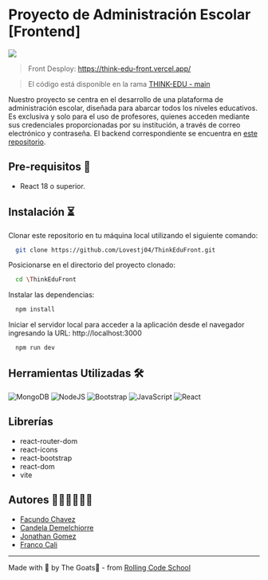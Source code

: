 # Proyecto de Administración Escolar [Frontend]
<img src="https://media1.giphy.com/media/KiXl0vfc9XIIM/giphy.gif?cid=ecf05e473vn2itam8uhxr3z3417txkpoab7gpqfjmnl48r1y&ep=v1_gifs_search&rid=giphy.gif&ct=g" />

> Front Desploy: https://think-edu-front.vercel.app/

> El código está disponible en la rama [THINK-EDU - main](https://github.com/Lovestj04/ThinkEduFront/tree/main)

Nuestro proyecto se centra en el desarrollo de una plataforma de administración escolar, diseñada para abarcar todos los niveles educativos. Es exclusiva  y solo para el uso de profesores, quienes acceden mediante sus credenciales proporcionadas por su institución, a través de correo electrónico y contraseña. El backend correspondiente se encuentra en [este repositorio](https://github.com/Facuprogram/THINK-EDU).

## Pre-requisitos 📌
- React 18 o superior.

## Instalación ⏳
Clonar este repositorio en tu máquina local utilizando el siguiente comando:

```bash
  git clone https://github.com/Lovestj04/ThinkEduFront.git
```

Posicionarse en el directorio del proyecto clonado:

```bash
  cd \ThinkEduFront
```

Instalar las dependencias:

```bash
  npm install
```

Iniciar el servidor local para acceder a la aplicación desde el navegador ingresando la URL: http://localhost:3000

```bash
  npm run dev
```

## Herramientas Utilizadas 🛠️
![MongoDB](https://img.shields.io/badge/MongoDB-%2300684A)
![NodeJS](https://img.shields.io/badge/NodeJS-%2368A063)
![Bootstrap](https://img.shields.io/badge/Bootstrap-563D7C?style=for-the-badge&logo=bootstrap&logoColor=white)
![JavaScript](https://img.shields.io/badge/JavaScript-323330?style=for-the-badge&logo=javascript&logoColor=F7DF1E)
![React](https://img.shields.io/badge/React-20232A?style=for-the-badge&logo=react&logoColor=61DAFB)

## Librerías
- react-router-dom
- react-icons
- react-bootstrap
- react-dom
- vite

## Autores 👩🏻‍💻🧑🏻‍💻
- [Facundo Chavez](https://github.com/Facuprogram)
- [Candela Demelchiorre](https://github.com/dmlcande)
- [Jonathan Gomez](https://github.com/Lovestj04)
- [Franco Cali](https://github.com/heyfrank99)

---

Made with 🥚 by The Goats🐐 - from [Rolling Code School](https://rollingcodeschool.com/)
